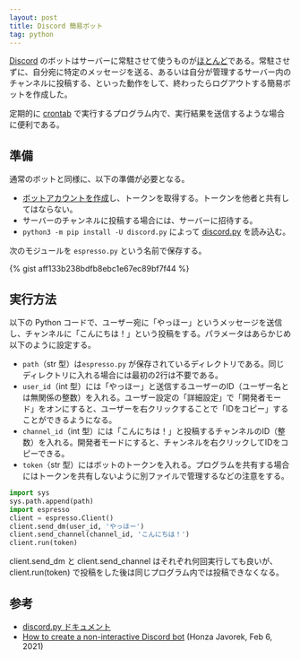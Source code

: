 ```yaml
---
layout: post
title: Discord 簡易ボット
tag: python
---
```

[Discord](https://ja.wikipedia.org/wiki/Discord) のボットはサーバーに常駐させて使うものが[ほとんど](https://top.gg/)である。常駐させずに、自分宛に特定のメッセージを送る、あるいは自分が管理するサーバー内のチャンネルに投稿する、といった動作をして、終わったらログアウトする簡易ボットを作成した。

定期的に [crontab](https://ja.wikipedia.org/wiki/Crontab) で実行するプログラム内で、実行結果を送信するような場合に便利である。

## 準備

通常のボットと同様に、以下の準備が必要となる。

- [ボットアカウントを作成](https://discordpy.readthedocs.io/ja/latest/discord.html)し、トークンを取得する。トークンを他者と共有してはならない。
- サーバーのチャンネルに投稿する場合には、サーバーに招待する。
- `python3 -m pip install -U discord.py` によって [discord.py](https://pypi.org/project/discord.py/) を読み込む。

次のモジュールを `espresso.py` という名前で保存する。

{% gist aff133b238bdfb8ebc1e67ec89bf7f44 %}

## 実行方法

以下の Python コードで、ユーザー宛に「やっほー」というメッセージを送信し、チャンネルに「こんにちは！」という投稿をする。パラメータはあらかじめ以下のように設定する。

- `path`（str 型）は`espresso.py` が保存されているディレクトリである。同じディレクトリに入れる場合には最初の2行は不要である。
- `user_id`（int 型）には「やっほー」と送信するユーザーのID（ユーザー名とは無関係の整数）を入れる。ユーザー設定の「詳細設定」で「開発者モード」をオンにすると、ユーザーを右クリックすることで「IDをコピー」することができるようになる。
- `channel_id`（int 型）には「こんにちは！」と投稿するチャンネルのID（整数）を入れる。開発者モードにすると、チャンネルを右クリックしてIDをコピーできる。
- `token`（str 型）にはボットのトークンを入れる。プログラムを共有する場合にはトークンを共有しないように別ファイルで管理するなどの注意をする。

```python
import sys
sys.path.append(path)
import espresso
client = espresso.Client()
client.send_dm(user_id, 'やっほー')
client.send_channel(channel_id, 'こんにちは！')
client.run(token)
```

client.send_dm と client.send_channel はそれぞれ何回実行しても良いが、client.run(token) で投稿をした後は同じプログラム内では投稿できなくなる。

## 参考
- [discord.py ドキュメント](https://discordpy.readthedocs.io/ja/latest/index.html)
- [How to create a non-interactive Discord bot](https://honzajavorek.cz/blog/how-to-create-non-interactive-discord-bot/) (Honza Javorek, Feb 6, 2021)
